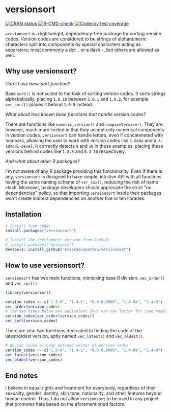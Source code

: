 # versionsort

<!-- badges: start -->

[![CRAN status](https://www.r-pkg.org/badges/version/versionsort)](https://CRAN.R-project.org/package=versionsort) [![R-CMD-check](https://github.com/ErdaradunGaztea/versionsort/workflows/R-CMD-check/badge.svg)](https://github.com/ErdaradunGaztea/versionsort/actions) [![Codecov test coverage](https://codecov.io/gh/ErdaradunGaztea/versionsort/branch/master/graph/badge.svg)](https://app.codecov.io/gh/ErdaradunGaztea/versionsort?branch=master)

<!-- badges: end -->

`versionsort` is a lightweight, dependency-free package for sorting version codes. Version codes are considered to be strings of alphanumeric characters split into components by special characters acting as separators; most commonly a dot `.` or a dash `-`, but others are allowed as well.

## Why use versionsort?

*Can't I use base sort function?*

Base `sort()` is not suited to the task of sorting version codes. It sorts strings alphabetically, placing `1.0.10` between `1.0.1` and `1.0.2`, for example. `ver_sort()` places it behind `1.0.9` instead.

*What about less known base functions that handle version codes?*

There are functions like `numeric_version()` and `compareVersion()`. They are, however, much more limited in that they accept only numerical components in version codes. `versionsort` can handle letters, even if concatenated with numbers, allowing the user to work with version codes like `1.8b0a` and `0.3-10vcd1-devel`. It correctly detects `8` and `10` in these examples, placing these versions behind codes like `1.8.5` and `0.3-10` respectively.

*And what about other R packages?*

I'm not aware of any R package providing this functionality. Even if there is any, `versionsort` is designed to have simple, intuitive API with all functions having the same naming scheme of `ver_xxx()`, reducing the risk of name clash. Moreover, package developers should appreciate the strict "no dependencies" policy, so that importing `versionsort` inside their packages won't create indirect dependencies on another five or ten libraries.

## Installation

``` r
# Install from CRAN: 
install.packages("versionsort")

# Install the development version from GitHub:
# install.packages("devtools")
devtools::install_github("ErdaradunGaztea/versionsort")
```

## How to use versionsort?

`versionsort` has two main functions, mimicking base R division: `vec_order()` and `vec_sort()`.

``` r
library(versionsort)

version_codes <- c("1.5-0", "1.4-1", "0.0.0.9000", "1.4-0a", "1.4-0")
ver_order(version_codes)
# The two lines below are equivalent (but use the latter for code readability, whenever possible)
version_codes[ver_order(version_codes)]
ver_sort(version_codes)
```

There are also two functions dedicated to finding the code of the latest/oldest version, aptly named `vec_latest()` and `vec_oldest()`.

``` r
# We can reuse already defined vector of version codes
version_codes <- c("1.5-0", "1.4-1", "0.0.0.9000", "1.4-0a", "1.4-0")
ver_latest(version_codes)
vec_oldest(version_codes)
```

## End notes

I believe in equal rights and treatment for everybody, regardless of their sexuality, gender identity, skin tone, nationality, and other features beyond human control. Thus, I do not allow `versionsort` to be used in any project that promotes hate based on the aforementioned factors.
